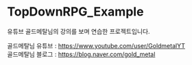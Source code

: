 # TopDownRPG_Example
유튜브 골드메탈님의 강의를 보며 연습한 프로젝트입니다.  
  
골드메탈님 유튜브 : https://www.youtube.com/user/GoldmetalYT  
골드메탈님 블로그 : https://blog.naver.com/gold_metal